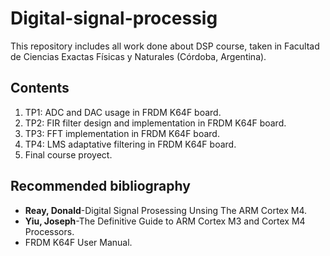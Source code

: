 # Digital-signal-processig
This repository includes all work done about DSP course, taken in Facultad de Ciencias Exactas Físicas y Naturales (Córdoba, Argentina).
## Contents
1. TP1: ADC and DAC usage in FRDM K64F board.
2. TP2: FIR filter design and implementation in FRDM K64F board.
3. TP3: FFT implementation in FRDM K64F board.
4. TP4: LMS adaptative filtering in FRDM K64F board.
5. Final course proyect.
## Recommended bibliography
+ **Reay, Donald**-Digital Signal Prosessing Unsing The ARM Cortex M4.
+ **Yiu, Joseph**-The Definitive Guide to ARM Cortex M3 and Cortex M4 Processors.
+ FRDM K64F User Manual.

